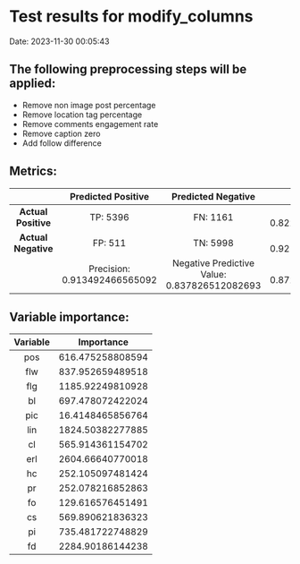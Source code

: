 # Test results for modify_columns
Date:  2023-11-30 00:05:43 


 ## The following preprocessing steps will be applied: 
  - Remove non image post percentage 
 - Remove location tag percentage 
 - Remove comments engagement rate 
 - Remove caption zero 
 - Add follow difference 


 ## Metrics:
 | | **Predicted Positive**| **Predicted Negative** | |
 |:--:|:--:|:--:|:--:|
 | **Actual Positive** | TP:  5396  | FN:  1161  | Sensitivity:  0.822937318895837  |
 | **Actual Negative** | FP:  511  | TN:  5998  | Specificity:  0.921493316945767  |
 | | Precision:  0.913492466565092  | Negative Predictive Value:  0.837826512082693  | **Accuracy**:  0.872034287463646  |


 ## Variable importance:
 | Variable | Importance |
 |:--:|:--:|
 |  pos  |  616.475258808594  |
 |  flw  |  837.952659489518  |
 |  flg  |  1185.92249810928  |
 |  bl  |  697.478072422024  |
 |  pic  |  16.4148465856764  |
 |  lin  |  1824.50382277885  |
 |  cl  |  565.914361154702  |
 |  erl  |  2604.66640770018  |
 |  hc  |  252.105097481424  |
 |  pr  |  252.078216852863  |
 |  fo  |  129.616576451491  |
 |  cs  |  569.890621836323  |
 |  pi  |  735.481722748829  |
 |  fd  |  2284.90186144238  |

